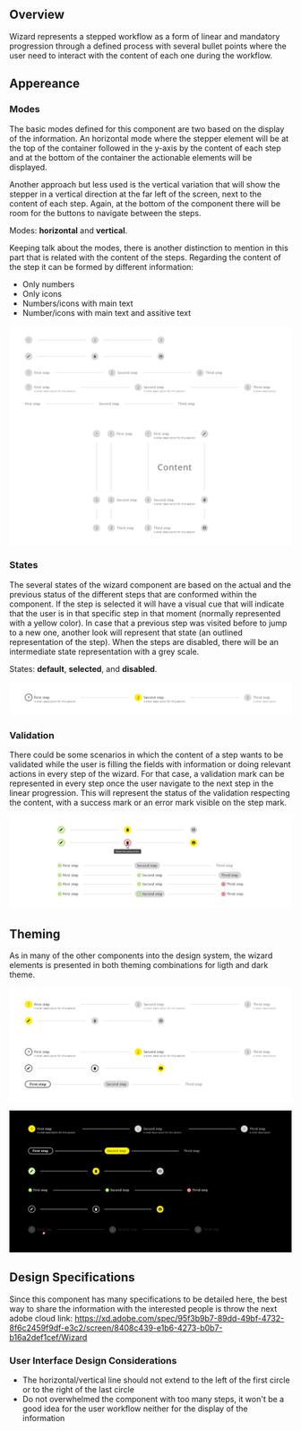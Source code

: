 ## Overview

Wizard represents a stepped workflow as a form of linear and mandatory progression through a defined process with several bullet points where the user need to interact with the content of each one during the workflow.

## Appereance



### Modes

The basic modes defined for this component are two based on the display of the information. 
An horizontal mode where the stepper element will be at the top of the container followed in the y-axis by the content of each step and at the bottom of the container the actionable elements will be displayed.

Another approach but less used is the vertical variation that will show the stepper in a vertical direction at the far left of the screen, next to the content of each step. Again, at the bottom of the component there will be room for the buttons to navigate between the steps.

Modes: __horizontal__ and __vertical__.

Keeping talk about the modes, there is another distinction to mention in this part that is related with the content of the steps.
Regarding the content of the step it can be formed by different information:

- Only numbers
- Only icons
- Numbers/icons with main text
- Number/icons with main text and assitive text

![States of the wizard in the different interactions](images/wizard_modes.png)

### States

The several states of the wizard component are based on the actual and the previous status of the different steps that are conformed within the component. 
If the step is selected it will have a visual cue that will indicate that the user is in that specific step in that moment (normally represented with a yellow color). 
In case that a previous step was visited before to jump to a new one, another look will represent that state (an outlined representation of the step).
When the steps are disabled, there will be an intermediate state representation with a grey scale.


States: __default__, __selected__, and __disabled__.

![States of the wizard in the different interactions](images/wizard_states.png)

### Validation

There could be some scenarios in which the content of a step wants to be validated while the user is filling the fields with information or doing relevant actions in every step of the wizard.
For that case, a validation mark can be represented in every step once the user navigate to the next step in the linear progression. This will represent the status of the validation respecting the content, with a success mark or an error mark visible on the step mark.

![States of the wizard in the different interactions](images/wizard_validation.png)

## Theming

As in many of the other components into the design system, the wizard elements is presented in both theming combinations for ligth and dark theme.

![States of the wizard in the different interactions](images/wizard_light_theme.png)

![States of the wizard in the different interactions](images/wizard_dark_theme.png)

## Design Specifications

Since this component has many specifications to be detailed here, the best way to share the information with the interested people is throw the next adobe cloud link: https://xd.adobe.com/spec/95f3b9b7-89dd-49bf-4732-8f6c2459f9df-e3c2/screen/8408c439-e1b6-4273-b0b7-b16a2def1cef/Wizard

### User Interface Design Considerations

- The horizontal/vertical line should not extend to the left of the first circle or to the right of the last circle
- Do not overwhelmed the component with too many steps, it won't be a good idea for the user workflow neither for the display of the information